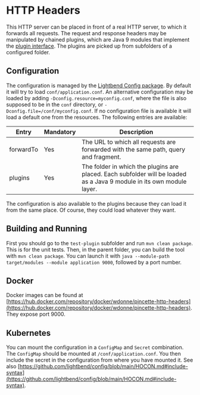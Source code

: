 # HTTP Headers

This HTTP server can be placed in front of a real HTTP server, to which it forwards all requests. The request and response headers may be manipulated by chained plugins, which are Java 9 modules that implement the [plugin interface](https://www.javadoc.io/doc/net.pincette/pincette-http-headers-plugin/latest/net.pincette.http.headers.plugin/module-summary.html). The plugins are picked up from subfolders of a configured folder.

## Configuration

The configuration is managed by the [Lightbend Config package](https://github.com/lightbend/config). By default it will try to load `conf/application.conf`. An alternative configuration may be loaded by adding `-Dconfig.resource=myconfig.conf`, where the file is also supposed to be in the `conf` directory, or `-Dconfig.file=/conf/myconfig.conf`. If no configuration file is available it will load a default one from the resources. The following entries are available:

|Entry|Mandatory|Description|
|---|---|---|
|forwardTo|Yes|The URL to which all requests are forwarded with the same path, query and fragment.|
|plugins|Yes|The folder in which the plugins are placed. Each subfolder will be loaded as a Java 9 module in its own module layer.|

The configuration is also available to the plugins because they can load it from the same place. Of course, they could load whatever they want.

## Building and Running

First you should go to the `test-plugin` subfolder and run `mvn clean package`. This is for the unit tests. Then, in the parent folder, you can build the tool with `mvn clean package`. You can launch it with `java --module-path target/modules --module application 9000`, followed by a port number.

## Docker

Docker images can be found at [https://hub.docker.com/repository/docker/wdonne/pincette-http-headers](https://hub.docker.com/repository/docker/wdonne/pincette-http-headers). They expose port 9000.

## Kubernetes

You can mount the configuration in a `ConfigMap` and `Secret` combination. The `ConfigMap` should be mounted at `/conf/application.conf`. You then include the secret in the configuration from where you have mounted it. See also [https://github.com/lightbend/config/blob/main/HOCON.md#include-syntax](https://github.com/lightbend/config/blob/main/HOCON.md#include-syntax).
